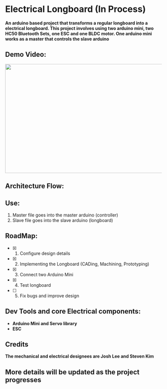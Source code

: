 # Electrical Longboard (In Process)

**An arduino based project that transforms a regular longboard into a electrical longboard.
This project involves using two arduino mini, two HC50 Bluetooth Sets, one ESC and one BLDC motor. One arduino mini works as a master that controls the slave arduino**

## Demo Video:
<img src="./imgs/e-longboard.jpg" width="650" height="350" />

## Architecture Flow:

## Use:
1. Master file goes into the master arduino (controller)
2. Slave file goes into the slave arduino (longboard)

## RoadMap:
  - [x] 1. Configure design details
  - [x] 2. Implementing the Longboard (CADing, Machining, Prototyping)
  - [x] 3. Connect two Arduino Mini
  - [x] 4. Test longboard
  - [ ] 5. Fix bugs and improve design

## Dev Tools and core Electrical components:
* **Arduino Mini and Servo library** 
* **ESC**

## Credits
**The mechanical and electrical designees are Josh Lee and Steven Kim**

## More details will be updated as the project progresses